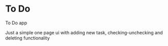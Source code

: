 # To Do

To Do app 

Just a simple one page ui with adding new task, checking-unchecking and deleting functionality
